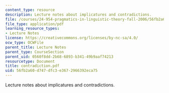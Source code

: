 ```yaml
---
content_type: resource
description: Lecture notes about implicatures and contradictions.
file: /courses/24-954-pragmatics-in-linguistic-theory-fall-2006/56fb2a60d747dfc3e3672966392eca75_contradiction.pdf
file_type: application/pdf
learning_resource_types:
- Lecture Notes
license: https://creativecommons.org/licenses/by-nc-sa/4.0/
ocw_type: OCWFile
parent_title: Lecture Notes
parent_type: CourseSection
parent_uid: 0560f8dd-2b68-6893-b341-49b9aaf74213
resourcetype: Document
title: contradiction.pdf
uid: 56fb2a60-d747-dfc3-e367-2966392eca75
---
```

Lecture notes about implicatures and contradictions.